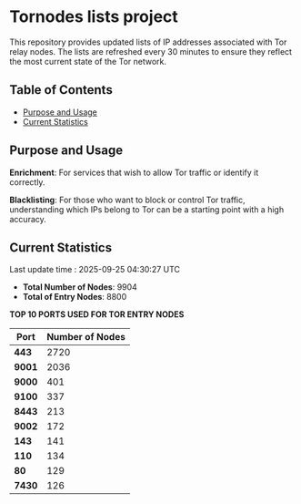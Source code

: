 # Tornodes lists project

This repository provides updated lists of IP addresses associated with Tor relay nodes. The lists are refreshed every 30 minutes to ensure they reflect the most current state of the Tor network.

## Table of Contents

- [Purpose and Usage](#purpose-and-usage)
- [Current Statistics](#current-statistics)


## Purpose and Usage

**Enrichment**: For services that wish to allow Tor traffic or identify it correctly.

**Blacklisting**: For those who want to block or control Tor traffic, understanding which IPs belong to Tor can be a starting point with a high accuracy.

## Current Statistics

Last update time : 2025-09-25 04:30:27 UTC

- **Total Number of Nodes**: 9904
- **Total of Entry Nodes**: 8800

**TOP 10 PORTS USED FOR TOR ENTRY NODES**

| **Port** | **Number of Nodes** |
|------|-----------------|
| **443**   | 2720  |
| **9001**   | 2036  |
| **9000**   | 401  |
| **9100**   | 337  |
| **8443**   | 213  |
| **9002**   | 172  |
| **143**   | 141  |
| **110**   | 134  |
| **80**   | 129  |
| **7430**   | 126  |

